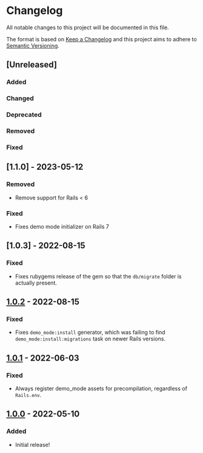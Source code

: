 # Changelog

All notable changes to this project will be documented in this file.

The format is based on [Keep a Changelog](http://keepachangelog.com/en/1.0.0/)
and this project aims to adhere to [Semantic Versioning](http://semver.org/spec/v2.0.0.html).

## [Unreleased]

### Added <!-- for new features. -->

### Changed <!-- for changes in existing functionality. -->

### Deprecated <!-- for soon-to-be removed features. -->

### Removed <!-- for now removed features. -->

### Fixed <!-- for any bug fixes. -->

## [1.1.0] - 2023-05-12

### Removed

- Remove support for Rails < 6

### Fixed

- Fixes demo mode initializer on Rails 7

## [1.0.3] - 2022-08-15

### Fixed

- Fixes rubygems release of the gem so that the `db/migrate` folder is actually
  present.

## [1.0.2] - 2022-08-15

### Fixed

- Fixes `demo_mode:install` generator, which was failing to find
  `demo_mode:install:migrations` task on newer Rails versions.

## [1.0.1] - 2022-06-03

### Fixed

- Always register demo_mode assets for precompilation, regardless of `Rails.env`.

## [1.0.0] - 2022-05-10

### Added

- Initial release!

[1.0.2]: https://github.com/betterment/demo_mode/compare/v1.0.1...v1.0.2
[1.0.1]: https://github.com/betterment/demo_mode/compare/v1.0.0...v1.0.1
[1.0.0]: https://github.com/betterment/demo_mode/releases/tag/v1.0.0
